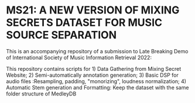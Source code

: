 # MS21: A NEW VERSION OF MIXING SECRETS DATASET FOR MUSIC SOURCE SEPARATION

This is an accompanying repository of a submission to Late Breaking Demo of International Society of Music Information Retrieval 2022: 

This repository contains scripts for 1) Data Gathering from Mixing Secret Website; 2) Semi-automatically annotation generation; 3) Basic DSP for audio files :Resampling, padding, "monorizing", loudness normalization; 4) Automatic Stem generation and Formatting: Keep the dataset with the same folder structure of MedleyDB
